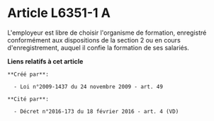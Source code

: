 # Article L6351-1 A

L'employeur est libre de choisir l'organisme de formation, enregistré conformément aux dispositions de la section 2 ou en
cours d'enregistrement, auquel il confie la formation de ses salariés.

**Liens relatifs à cet article**

	**Créé par**:

	  - Loi n°2009-1437 du 24 novembre 2009 - art. 49

	**Cité par**:

	  - Décret n°2016-173 du 18 février 2016 - art. 4 (VD)
